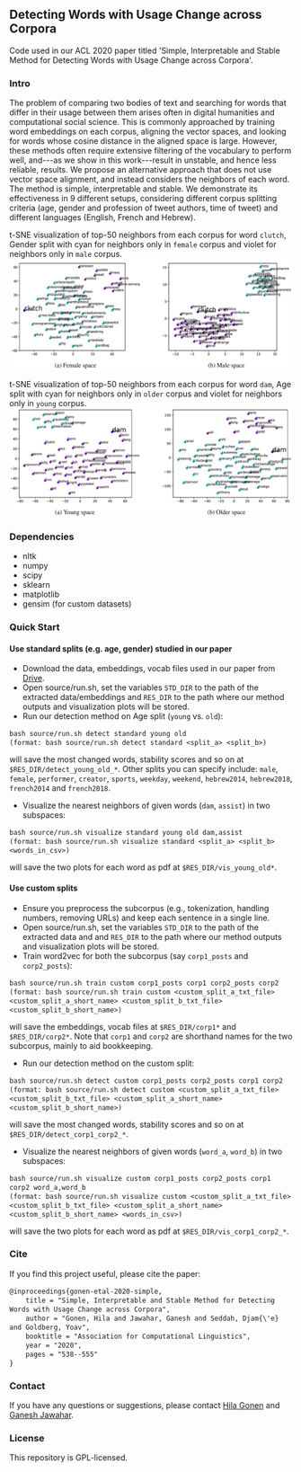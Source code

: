 ## Detecting Words with Usage Change across Corpora

Code used in our ACL 2020 paper titled 'Simple, Interpretable and Stable Method for Detecting Words with Usage Change across Corpora'.

### Intro
The problem of comparing two bodies of text and searching for words that differ in their usage between them arises often in digital humanities and computational social science. This is commonly approached by training word embeddings on each corpus, aligning the vector spaces, and looking for words whose cosine distance in the aligned space is large. However, these methods often require extensive filtering of the vocabulary to perform well, and---as we show in this work---result in unstable, and hence less reliable, results. We propose an alternative approach that does not use vector space alignment, and instead considers the neighbors of each word. The method is simple, interpretable and stable. We demonstrate its effectiveness in 9 different setups, considering different corpus splitting criteria (age, gender and profession of tweet authors, time of tweet) and different languages (English, French and Hebrew).

t-SNE visualization of top-50 neighbors from each corpus for word `clutch`, Gender split with cyan for neighbors only in `female` corpus and violet for neighbors only in `male` corpus.
![Word `clutch` in gender split](images/gender.png)

t-SNE visualization of top-50 neighbors from each corpus for word `dam`, Age split with cyan for neighbors only in `older` corpus and violet for neighbors only in `young` corpus.
![Word `dam` in age split](images/age.png)

### Dependencies
* nltk
* numpy
* scipy
* sklearn
* matplotlib
* gensim (for custom datasets)

### Quick Start

#### Use standard splits (e.g. age, gender) studied in our paper
* Download the data, embeddings, vocab files used in our paper from [Drive](https://1drv.ms/u/s!AlflMXNPVy-wgYwvnHTl-CfOoQh_qw?e=Q8hptH).
* Open source/run.sh, set the variables `STD_DIR` to the path of the extracted data/embeddings and `RES_DIR` to the path where our method outputs and visualization plots will be stored.
* Run our detection method on Age split (`young` vs. `old`):
```
bash source/run.sh detect standard young old
(format: bash source/run.sh detect standard <split_a> <split_b>)
```
will save the most changed words, stability scores and so on at `$RES_DIR/detect_young_old_*`.
Other splits you can specify include: `male`, `female`, `performer`, `creator`, `sports`, `weekday`, `weekend`, `hebrew2014`, `hebrew2018`, `french2014` and `french2018`.
* Visualize the nearest neighbors of given words (`dam`, `assist`) in two subspaces:
```
bash source/run.sh visualize standard young old dam,assist
(format: bash source/run.sh visualize standard <split_a> <split_b> <words_in_csv>)
```
will save the two plots for each word as pdf at `$RES_DIR/vis_young_old*`.

#### Use custom splits
* Ensure you preprocess the subcorpus (e.g., tokenization, handling numbers, removing URLs) and keep each sentence in a single line.
* Open source/run.sh, set the variables `STD_DIR` to the path of the extracted data and and `RES_DIR` to the path where our method outputs and visualization plots will be stored.
* Train word2vec for both the subcorpus (say `corp1_posts` and `corp2_posts`):
```
bash source/run.sh train custom corp1_posts corp1 corp2_posts corp2
(format: bash source/run.sh train custom <custom_split_a_txt_file> <custom_split_a_short_name> <custom_split_b_txt_file> <custom_split_b_short_name>)
```
will save the embeddings, vocab files at `$RES_DIR/corp1*` and `$RES_DIR/corp2*`. Note that `corp1` and `corp2` are shorthand names for the two subcorpus, mainly to aid bookkeeping.
* Run our detection method on the custom split:
```
bash source/run.sh detect custom corp1_posts corp2_posts corp1 corp2
(format: bash source/run.sh detect custom <custom_split_a_txt_file> <custom_split_b_txt_file> <custom_split_a_short_name> <custom_split_b_short_name>)
```
will save the most changed words, stability scores and so on at `$RES_DIR/detect_corp1_corp2_*`.
* Visualize the nearest neighbors of given words (`word_a`, `word_b`) in two subspaces:
```
bash source/run.sh visualize custom corp1_posts corp2_posts corp1 corp2 word_a,word_b
(format: bash source/run.sh visualize custom <custom_split_a_txt_file> <custom_split_b_txt_file> <custom_split_a_short_name> <custom_split_b_short_name> <words_in_csv>)
```
will save the two plots for each word as pdf at `$RES_DIR/vis_corp1_corp2_*`.

### Cite
If you find this project useful, please cite the paper:
```
@inproceedings{gonen-etal-2020-simple,
    title = "Simple, Interpretable and Stable Method for Detecting Words with Usage Change across Corpora",
    author = "Gonen, Hila and Jawahar, Ganesh and Seddah, Djam{\'e}  and Goldberg, Yoav",
    booktitle = "Association for Computational Linguistics",
    year = "2020",
    pages = "538--555"
}
```

### Contact
If you have any questions or suggestions, please contact [Hila Gonen](mailto:hilagnn@gmail.com) and [Ganesh Jawahar](mailto:ganeshjwhr@gmail.com).

### License
This repository is GPL-licensed.


